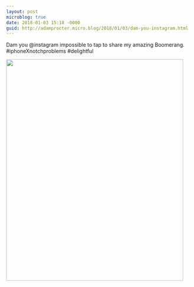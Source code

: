 ```yaml
---
layout: post
microblog: true
date: 2018-01-03 15:18 -0000
guid: http://adamprocter.micro.blog/2018/01/03/dam-you-instagram.html
---
```

Dam you @instagram impossible to tap to share my amazing Boomerang. #iphoneXnotchproblems #delightful

<img src="http://discursive.adamprocter.co.uk/uploads/2018/8bb021d40b.jpg" width="480" height="600" />
